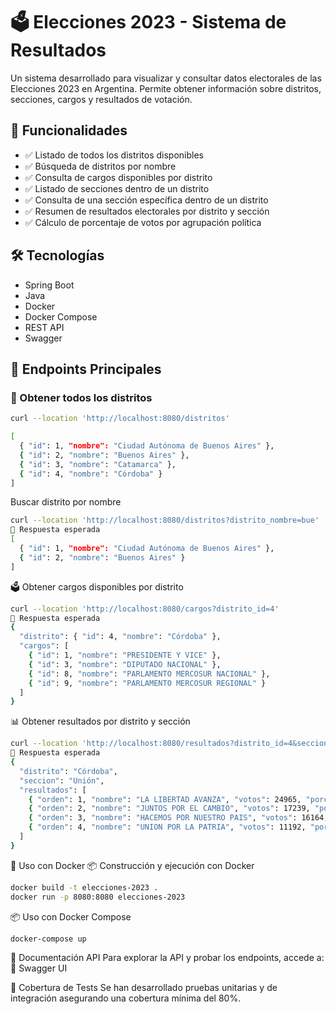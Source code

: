 # 🗳️ Elecciones 2023 - Sistema de Resultados  

Un sistema desarrollado para visualizar y consultar datos electorales de las Elecciones 2023 en Argentina. Permite obtener información sobre distritos, secciones, cargos y resultados de votación.  

## 🚀 Funcionalidades  

- ✅ Listado de todos los distritos disponibles  
- ✅ Búsqueda de distritos por nombre  
- ✅ Consulta de cargos disponibles por distrito  
- ✅ Listado de secciones dentro de un distrito  
- ✅ Consulta de una sección específica dentro de un distrito  
- ✅ Resumen de resultados electorales por distrito y sección  
- ✅ Cálculo de porcentaje de votos por agrupación política  

## 🛠️ Tecnologías  

- Spring Boot  
- Java  
- Docker  
- Docker Compose  
- REST API  
- Swagger  

## 📌 Endpoints Principales  

### 📍 Obtener todos los distritos  
```bash
curl --location 'http://localhost:8080/distritos'

[
  { "id": 1, "nombre": "Ciudad Autónoma de Buenos Aires" },
  { "id": 2, "nombre": "Buenos Aires" },
  { "id": 3, "nombre": "Catamarca" },
  { "id": 4, "nombre": "Córdoba" }
]

```

Buscar distrito por nombre
```bash
curl --location 'http://localhost:8080/distritos?distrito_nombre=bue'
📌 Respuesta esperada
[
  { "id": 1, "nombre": "Ciudad Autónoma de Buenos Aires" },
  { "id": 2, "nombre": "Buenos Aires" }
]
```

🗳️ Obtener cargos disponibles por distrito
```bash
curl --location 'http://localhost:8080/cargos?distrito_id=4'
📌 Respuesta esperada
{
  "distrito": { "id": 4, "nombre": "Córdoba" },
  "cargos": [
    { "id": 1, "nombre": "PRESIDENTE Y VICE" },
    { "id": 3, "nombre": "DIPUTADO NACIONAL" },
    { "id": 8, "nombre": "PARLAMENTO MERCOSUR NACIONAL" },
    { "id": 9, "nombre": "PARLAMENTO MERCOSUR REGIONAL" }
  ]
}
```

📊 Obtener resultados por distrito y sección
```bash
curl --location 'http://localhost:8080/resultados?distrito_id=4&seccion_id=26'
📌 Respuesta esperada
{
  "distrito": "Córdoba",
  "seccion": "Unión",
  "resultados": [
    { "orden": 1, "nombre": "LA LIBERTAD AVANZA", "votos": 24965, "porcentaje": 0.3497 },
    { "orden": 2, "nombre": "JUNTOS POR EL CAMBIO", "votos": 17239, "porcentaje": 0.2415 },
    { "orden": 3, "nombre": "HACEMOS POR NUESTRO PAIS", "votos": 16164, "porcentaje": 0.2264 },
    { "orden": 4, "nombre": "UNION POR LA PATRIA", "votos": 11192, "porcentaje": 0.1567 }
  ]
}
```
🐳 Uso con Docker
📦 Construcción y ejecución con Docker
```bash
docker build -t elecciones-2023 .
docker run -p 8080:8080 elecciones-2023
```
📦 Uso con Docker Compose
```bash
docker-compose up
```
📜 Documentación API
Para explorar la API y probar los endpoints, accede a:
🔗 Swagger UI

🧪 Cobertura de Tests
Se han desarrollado pruebas unitarias y de integración asegurando una cobertura mínima del 80%.
